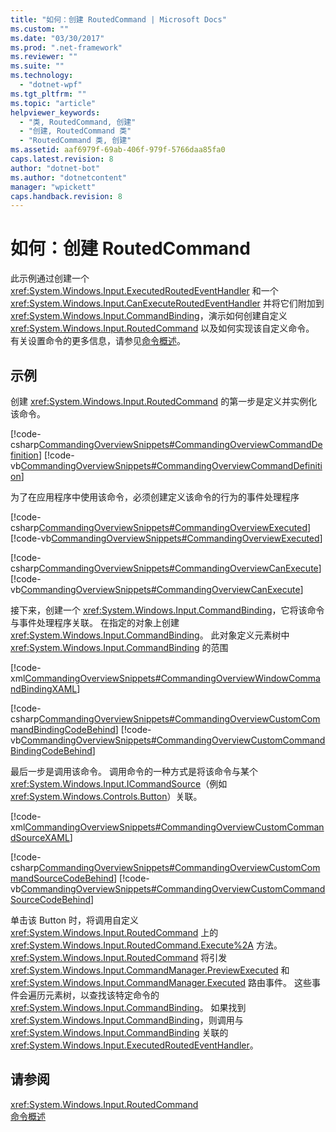```yaml
---
title: "如何：创建 RoutedCommand | Microsoft Docs"
ms.custom: ""
ms.date: "03/30/2017"
ms.prod: ".net-framework"
ms.reviewer: ""
ms.suite: ""
ms.technology: 
  - "dotnet-wpf"
ms.tgt_pltfrm: ""
ms.topic: "article"
helpviewer_keywords: 
  - "类, RoutedCommand, 创建"
  - "创建, RoutedCommand 类"
  - "RoutedCommand 类, 创建"
ms.assetid: aaf6979f-69ab-406f-979f-5766daa85fa0
caps.latest.revision: 8
author: "dotnet-bot"
ms.author: "dotnetcontent"
manager: "wpickett"
caps.handback.revision: 8
---
```

# 如何：创建 RoutedCommand
此示例通过创建一个 <xref:System.Windows.Input.ExecutedRoutedEventHandler> 和一个 <xref:System.Windows.Input.CanExecuteRoutedEventHandler> 并将它们附加到 <xref:System.Windows.Input.CommandBinding>，演示如何创建自定义 <xref:System.Windows.Input.RoutedCommand> 以及如何实现该自定义命令。  有关设置命令的更多信息，请参见[命令概述](../../../../docs/framework/wpf/advanced/commanding-overview.md)。  
  
## 示例  
 创建 <xref:System.Windows.Input.RoutedCommand> 的第一步是定义并实例化该命令。  
  
 [!code-csharp[CommandingOverviewSnippets#CommandingOverviewCommandDefinition](../../../../samples/snippets/csharp/VS_Snippets_Wpf/CommandingOverviewSnippets/CSharp/Window1.xaml.cs#commandingoverviewcommanddefinition)]
 [!code-vb[CommandingOverviewSnippets#CommandingOverviewCommandDefinition](../../../../samples/snippets/visualbasic/VS_Snippets_Wpf/CommandingOverviewSnippets/visualbasic/window1.xaml.vb#commandingoverviewcommanddefinition)]  
  
 为了在应用程序中使用该命令，必须创建定义该命令的行为的事件处理程序  
  
 [!code-csharp[CommandingOverviewSnippets#CommandingOverviewExecuted](../../../../samples/snippets/csharp/VS_Snippets_Wpf/CommandingOverviewSnippets/CSharp/Window1.xaml.cs#commandingoverviewexecuted)]
 [!code-vb[CommandingOverviewSnippets#CommandingOverviewExecuted](../../../../samples/snippets/visualbasic/VS_Snippets_Wpf/CommandingOverviewSnippets/visualbasic/window1.xaml.vb#commandingoverviewexecuted)]  
  
 [!code-csharp[CommandingOverviewSnippets#CommandingOverviewCanExecute](../../../../samples/snippets/csharp/VS_Snippets_Wpf/CommandingOverviewSnippets/CSharp/Window1.xaml.cs#commandingoverviewcanexecute)]
 [!code-vb[CommandingOverviewSnippets#CommandingOverviewCanExecute](../../../../samples/snippets/visualbasic/VS_Snippets_Wpf/CommandingOverviewSnippets/visualbasic/window1.xaml.vb#commandingoverviewcanexecute)]  
  
 接下来，创建一个 <xref:System.Windows.Input.CommandBinding>，它将该命令与事件处理程序关联。  在指定的对象上创建 <xref:System.Windows.Input.CommandBinding>。  此对象定义元素树中 <xref:System.Windows.Input.CommandBinding> 的范围  
  
 [!code-xml[CommandingOverviewSnippets#CommandingOverviewWindowCommandBindingXAML](../../../../samples/snippets/csharp/VS_Snippets_Wpf/CommandingOverviewSnippets/CSharp/Window1.xaml#commandingoverviewwindowcommandbindingxaml)]  
  
 [!code-csharp[CommandingOverviewSnippets#CommandingOverviewCustomCommandBindingCodeBehind](../../../../samples/snippets/csharp/VS_Snippets_Wpf/CommandingOverviewSnippets/CSharp/Window1.xaml.cs#commandingoverviewcustomcommandbindingcodebehind)]
 [!code-vb[CommandingOverviewSnippets#CommandingOverviewCustomCommandBindingCodeBehind](../../../../samples/snippets/visualbasic/VS_Snippets_Wpf/CommandingOverviewSnippets/visualbasic/window1.xaml.vb#commandingoverviewcustomcommandbindingcodebehind)]  
  
 最后一步是调用该命令。  调用命令的一种方式是将该命令与某个 <xref:System.Windows.Input.ICommandSource>（例如 <xref:System.Windows.Controls.Button>）关联。  
  
 [!code-xml[CommandingOverviewSnippets#CommandingOverviewCustomCommandSourceXAML](../../../../samples/snippets/csharp/VS_Snippets_Wpf/CommandingOverviewSnippets/CSharp/Window1.xaml#commandingoverviewcustomcommandsourcexaml)]  
  
 [!code-csharp[CommandingOverviewSnippets#CommandingOverviewCustomCommandSourceCodeBehind](../../../../samples/snippets/csharp/VS_Snippets_Wpf/CommandingOverviewSnippets/CSharp/Window1.xaml.cs#commandingoverviewcustomcommandsourcecodebehind)]
 [!code-vb[CommandingOverviewSnippets#CommandingOverviewCustomCommandSourceCodeBehind](../../../../samples/snippets/visualbasic/VS_Snippets_Wpf/CommandingOverviewSnippets/visualbasic/window1.xaml.vb#commandingoverviewcustomcommandsourcecodebehind)]  
  
 单击该 Button 时，将调用自定义 <xref:System.Windows.Input.RoutedCommand> 上的 <xref:System.Windows.Input.RoutedCommand.Execute%2A> 方法。  <xref:System.Windows.Input.RoutedCommand> 将引发 <xref:System.Windows.Input.CommandManager.PreviewExecuted> 和 <xref:System.Windows.Input.CommandManager.Executed> 路由事件。  这些事件会遍历元素树，以查找该特定命令的 <xref:System.Windows.Input.CommandBinding>。  如果找到 <xref:System.Windows.Input.CommandBinding>，则调用与 <xref:System.Windows.Input.CommandBinding> 关联的 <xref:System.Windows.Input.ExecutedRoutedEventHandler>。  
  
## 请参阅  
 <xref:System.Windows.Input.RoutedCommand>   
 [命令概述](../../../../docs/framework/wpf/advanced/commanding-overview.md)